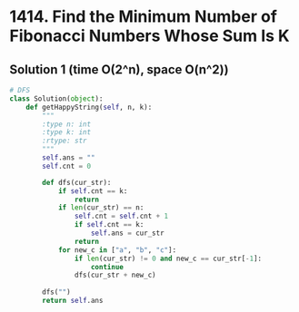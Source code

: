 # 1414. Find the Minimum Number of Fibonacci Numbers Whose Sum Is K

## Solution 1 (time O(2^n), space O(n^2))

```python
# DFS
class Solution(object):
    def getHappyString(self, n, k):
        """
        :type n: int
        :type k: int
        :rtype: str
        """
        self.ans = ""
        self.cnt = 0

        def dfs(cur_str):
            if self.cnt == k:
                return
            if len(cur_str) == n:
                self.cnt = self.cnt + 1
                if self.cnt == k:
                    self.ans = cur_str
                return
            for new_c in ["a", "b", "c"]:
                if len(cur_str) != 0 and new_c == cur_str[-1]:
                    continue
                dfs(cur_str + new_c)
        
        dfs("")
        return self.ans
```
